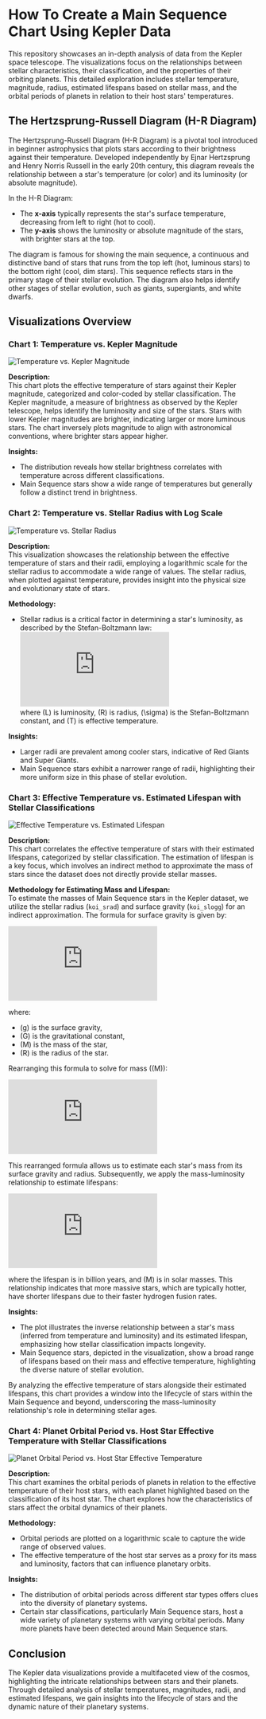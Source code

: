 # How To Create a Main Sequence Chart Using Kepler Data

This repository showcases an in-depth analysis of data from the Kepler space telescope. The visualizations focus on the relationships between stellar characteristics, their classification, and the properties of their orbiting planets. This detailed exploration includes stellar temperature, magnitude, radius, estimated lifespans based on stellar mass, and the orbital periods of planets in relation to their host stars' temperatures.

## The Hertzsprung-Russell Diagram (H-R Diagram)

The Hertzsprung-Russell Diagram (H-R Diagram) is a pivotal tool introduced in beginner astrophysics that plots stars according to their brightness against their temperature. Developed independently by Ejnar Hertzsprung and Henry Norris Russell in the early 20th century, this diagram reveals the relationship between a star's temperature (or color) and its luminosity (or absolute magnitude).

In the H-R Diagram:
- The **x-axis** typically represents the star's surface temperature, decreasing from left to right (hot to cool).
- The **y-axis** shows the luminosity or absolute magnitude of the stars, with brighter stars at the top.

The diagram is famous for showing the main sequence, a continuous and distinctive band of stars that runs from the top left (hot, luminous stars) to the bottom right (cool, dim stars). This sequence reflects stars in the primary stage of their stellar evolution. The diagram also helps identify other stages of stellar evolution, such as giants, supergiants, and white dwarfs.

## Visualizations Overview

### Chart 1: Temperature vs. Kepler Magnitude

![Temperature vs. Kepler Magnitude](https://github.com/ThomasAFink/how_to_create_a_main_sequence_chart_using_kepler_data/blob/main/1_temperature_magnitude_main_seqeuence_diagram.jpg?raw=true)

**Description:**  
This chart plots the effective temperature of stars against their Kepler magnitude, categorized and color-coded by stellar classification. The Kepler magnitude, a measure of brightness as observed by the Kepler telescope, helps identify the luminosity and size of the stars. Stars with lower Kepler magnitudes are brighter, indicating larger or more luminous stars. The chart inversely plots magnitude to align with astronomical conventions, where brighter stars appear higher.

**Insights:**  
- The distribution reveals how stellar brightness correlates with temperature across different classifications.  
- Main Sequence stars show a wide range of temperatures but generally follow a distinct trend in brightness.

### Chart 2: Temperature vs. Stellar Radius with Log Scale

![Temperature vs. Stellar Radius](https://github.com/ThomasAFink/how_to_create_a_main_sequence_chart_using_kepler_data/blob/main/2_temperature_radius_main_seqeuence_diagram.jpg?raw=true)

**Description:**  
This visualization showcases the relationship between the effective temperature of stars and their radii, employing a logarithmic scale for the stellar radius to accommodate a wide range of values. The stellar radius, when plotted against temperature, provides insight into the physical size and evolutionary state of stars.

**Methodology:**  
- Stellar radius is a critical factor in determining a star's luminosity, as described by the Stefan-Boltzmann law:  
  ![Stefan-Boltzmann Law](https://latex.codecogs.com/png.latex?L%20%3D%204%5Cpi%20R%5E2%5Csigma%20T%5E4)  
  where \(L\) is luminosity, \(R\) is radius, \(\sigma\) is the Stefan-Boltzmann constant, and \(T\) is effective temperature.

**Insights:**  
- Larger radii are prevalent among cooler stars, indicative of Red Giants and Super Giants.  
- Main Sequence stars exhibit a narrower range of radii, highlighting their more uniform size in this phase of stellar evolution.

### Chart 3: Effective Temperature vs. Estimated Lifespan with Stellar Classifications

![Effective Temperature vs. Estimated Lifespan](https://github.com/ThomasAFink/how_to_create_a_main_sequence_chart_using_kepler_data/blob/main/3_temperature_estimated_lifespan_main_seqeuence_diagram.jpg?raw=true)

**Description:**  
This chart correlates the effective temperature of stars with their estimated lifespans, categorized by stellar classification. The estimation of lifespan is a key focus, which involves an indirect method to approximate the mass of stars since the dataset does not directly provide stellar masses.

**Methodology for Estimating Mass and Lifespan:**  
To estimate the masses of Main Sequence stars in the Kepler dataset, we utilize the stellar radius (`koi_srad`) and surface gravity (`koi_slogg`) for an indirect approximation. The formula for surface gravity is given by:

![Surface Gravity Equation](https://latex.codecogs.com/png.latex?g%20%3D%20%5Cfrac%7BG%20%5Ccdot%20M%7D%7BR%5E2%7D)

where:
- \(g\) is the surface gravity,
- \(G\) is the gravitational constant,
- \(M\) is the mass of the star,
- \(R\) is the radius of the star.

Rearranging this formula to solve for mass (\(M\)):

![Mass Equation](https://latex.codecogs.com/png.latex?M%20%3D%20%5Cfrac%7Bg%20%5Ccdot%20R%5E2%7D%7BG%7D)

This rearranged formula allows us to estimate each star's mass from its surface gravity and radius. Subsequently, we apply the mass-luminosity relationship to estimate lifespans:

![Lifespan Estimation](https://latex.codecogs.com/png.latex?Lifespan%20%3D%2010%20%5Ctimes%20%28M%29%5E%7B-3.5%7D)

where the lifespan is in billion years, and \(M\) is in solar masses. This relationship indicates that more massive stars, which are typically hotter, have shorter lifespans due to their faster hydrogen fusion rates.

**Insights:**  
- The plot illustrates the inverse relationship between a star's mass (inferred from temperature and luminosity) and its estimated lifespan, emphasizing how stellar classification impacts longevity.
- Main Sequence stars, depicted in the visualization, show a broad range of lifespans based on their mass and effective temperature, highlighting the diverse nature of stellar evolution.

By analyzing the effective temperature of stars alongside their estimated lifespans, this chart provides a window into the lifecycle of stars within the Main Sequence and beyond, underscoring the mass-luminosity relationship's role in determining stellar ages.

### Chart 4: Planet Orbital Period vs. Host Star Effective Temperature with Stellar Classifications

![Planet Orbital Period vs. Host Star Effective Temperature](https://github.com/ThomasAFink/how_to_create_a_main_sequence_chart_using_kepler_data/blob/main/4_planet_host_star_classification_main_seqeuence_diagram.jpg?raw=true)

**Description:**  
This chart examines the orbital periods of planets in relation to the effective temperature of their host stars, with each planet highlighted based on the classification of its host star. The chart explores how the characteristics of stars affect the orbital dynamics of their planets.

**Methodology:**  
- Orbital periods are plotted on a logarithmic scale to capture the wide range of observed values.  
- The effective temperature of the host star serves as a proxy for its mass and luminosity, factors that can influence planetary orbits.

**Insights:**  
- The distribution of orbital periods across different star types offers clues into the diversity of planetary systems.  
- Certain star classifications, particularly Main Sequence stars, host a wide variety of planetary systems with varying orbital periods. Many more planets have been detected around Main Sequence stars.

## Conclusion

The Kepler data visualizations provide a multifaceted view of the cosmos, highlighting the intricate relationships between stars and their planets. Through detailed analysis of stellar temperatures, magnitudes, radii, and estimated lifespans, we gain insights into the lifecycle of stars and the dynamic nature of their planetary systems.
